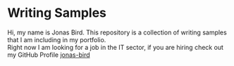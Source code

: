 # Writing Samples 

Hi, my name is Jonas Bird. This repository is a collection of writing samples that I am including in my portfolio.  
Right now I am looking for a job in the IT sector, if you are hiring check out my GitHub Profile [jonas-bird](jonas-bird.github.io)
